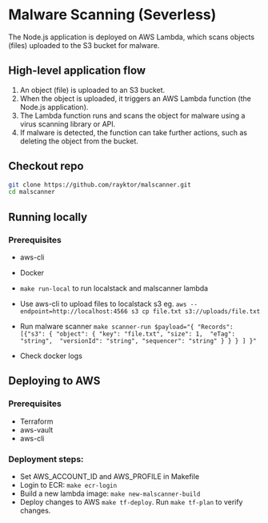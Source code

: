 # Malware Scanning (Severless)
The Node.js application is deployed on AWS Lambda, which scans objects (files) uploaded to the S3 bucket for malware.

## High-level application flow
1. An object (file) is uploaded to an S3 bucket.
2. When the object is uploaded, it triggers an AWS Lambda function (the Node.js application).
3. The Lambda function runs and scans the object for malware using a virus scanning library or API.
4. If malware is detected, the function can take further actions, such as deleting the object from the bucket.

## Checkout repo
```sh
git clone https://github.com/rayktor/malscanner.git
cd malscanner
```

## Running locally

### Prerequisites
- aws-cli
- Docker

- `make run-local` to run localstack and malscanner lambda
- Use aws-cli to upload files to localstack s3 eg. `aws --endpoint=http://localhost:4566 s3 cp file.txt s3://uploads/file.txt`
- Run malware scanner `make scanner-run $payload="{ "Records": [{"s3": { "object": { "key": "file.txt", "size": 1,  "eTag": "string",  "versionId": "string", "sequencer": "string" } } } ] }"`
- Check docker logs

## Deploying to AWS

### Prerequisites
- Terraform
- aws-vault
- aws-cli

### Deployment steps:

- Set AWS_ACCOUNT_ID and AWS_PROFILE in Makefile
- Login to ECR: `make ecr-login`
- Build a new lambda image:  `make new-malscanner-build`
- Deploy changes to AWS `make tf-deploy`. Run `make tf-plan` to verify changes.
